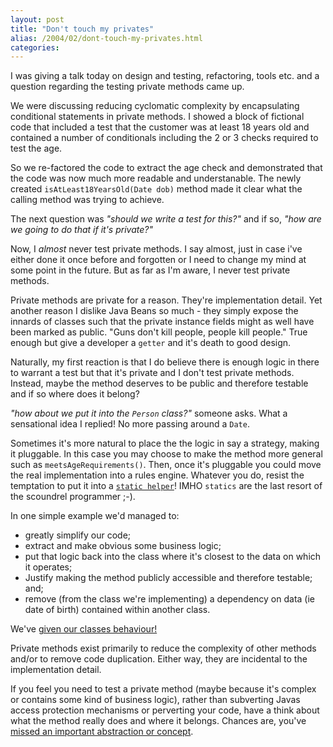 ```yaml
---
layout: post
title: "Don't touch my privates"
alias: /2004/02/dont-touch-my-privates.html
categories:
---
```

I was giving a talk today on design and testing, refactoring, tools etc. and a question regarding the testing private methods came up.

We were discussing reducing cyclomatic complexity by encapsulating conditional statements in private methods. I showed a block of fictional code that included a test that the customer was at least 18 years old and contained a number of conditionals including the 2 or 3 checks required to test the age.

So we re-factored the code to extract the age check and demonstrated that the code was now much more readable and understanable. The newly created `isAtLeast18YearsOld(Date dob)` method made it clear what the calling method was trying to achieve.

The next question was _"should we write a test for this?"_ and if so, _"how are we going to do that if it's private?"_

Now, I _almost_ never test private methods. I say almost, just in case i've either done it once before and forgotten or I need to change my mind at some point in the future. But as far as I'm aware, I never test private methods.

Private methods are private for a reason. They're implementation detail. Yet another reason I dislike Java Beans so much - they simply expose the innards of  classes such that the private instance fields might as well have been marked as public. "Guns don't kill people, people kill people." True enough but give a developer a `getter` and it's death to good design.

Naturally, my first reaction is that I do believe there is enough logic in there to warrant a test but that it's private and I don't test private methods. Instead, maybe the method deserves to be public and therefore testable and if so where does it belong?

_"how about we put it into the `Person` class?"_ someone asks. What a sensational idea I replied! No more passing around a `Date`.

Sometimes it's more natural to place the the logic in say a strategy, making it pluggable. In this case you may choose to make the method more general such as `meetsAgeRequirements()`. Then, once it's pluggable you could move the real implementation into a rules engine. Whatever you do, resist the temptation to put it into a [`static helper`](/blog/2003/12/05/help-save-the-object)! IMHO `statics` are the last resort of the scoundrel programmer ;-).

In one simple example we'd managed to:

* greatly simplify our code;
* extract and make obvious some business logic;
* put that logic back into the class where it's closest to the data on which it operates;
* Justify making the method publicly accessible and therefore testable; and;
* remove (from the class we're implementing) a dependency on data (ie date of birth) contained within another class.

We've [given our classes behaviour!](/blog/2003/12/03/arent-classes-supposed-to-have-both-data-and-behaviour)

Private methods exist primarily to reduce the complexity of other methods and/or to remove code duplication. Either way, they are incidental to the implementation detail.

If you feel you need to test a private method (maybe because it's complex or contains some kind of business logic), rather than subverting Javas access protection mechanisms or perverting your code, have a think about what the method really does and where it belongs. Chances are, you've [missed an important abstraction or concept](/blog/2004/02/04/lots-of-little-classes).
